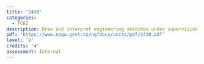 ```yaml
---
title: '2430'
categories:
  - TCE2
description: Draw and interpret engineering sketches under supervision
pdf: 'https://www.nzqa.govt.nz/nqfdocs/units/pdf/2430.pdf'
level: '2'
credits: '4'
assessment: Internal
---
```


